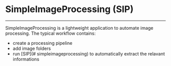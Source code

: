 # SimpleImageProcessing (SIP)
---

SimpleImageProcessing is a lightweight application to automate image processing.
The typical workflow contains:
- create a processing pipeline
- add image folders
- run [SIP](# simpleimageprocessing) to automatically extract the relavant informations